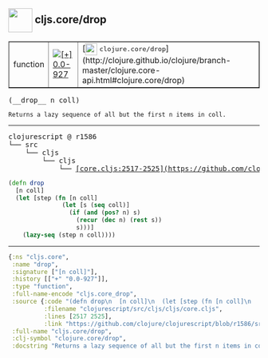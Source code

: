 ## <img width="48px" valign="middle" src="http://i.imgur.com/Hi20huC.png"> cljs.core/drop

 <table border="1">
<tr>
<td>function</td>
<td><a href="https://github.com/cljsinfo/api-refs/tree/0.0-927"><img valign="middle" alt="[+] 0.0-927" src="https://img.shields.io/badge/+-0.0--927-lightgrey.svg"></a> </td>
<td>
[<img height="24px" valign="middle" src="http://i.imgur.com/1GjPKvB.png"> <samp>clojure.core/drop</samp>](http://clojure.github.io/clojure/branch-master/clojure.core-api.html#clojure.core/drop)
</td>
</tr>
</table>

 <samp>
(__drop__ n coll)<br>
</samp>

```
Returns a lazy sequence of all but the first n items in coll.
```

---

 <pre>
clojurescript @ r1586
└── src
    └── cljs
        └── cljs
            └── <ins>[core.cljs:2517-2525](https://github.com/clojure/clojurescript/blob/r1586/src/cljs/cljs/core.cljs#L2517-L2525)</ins>
</pre>

```clj
(defn drop
  [n coll]
  (let [step (fn [n coll]
               (let [s (seq coll)]
                 (if (and (pos? n) s)
                   (recur (dec n) (rest s))
                   s)))]
    (lazy-seq (step n coll))))
```


---

```clj
{:ns "cljs.core",
 :name "drop",
 :signature ["[n coll]"],
 :history [["+" "0.0-927"]],
 :type "function",
 :full-name-encode "cljs.core_drop",
 :source {:code "(defn drop\n  [n coll]\n  (let [step (fn [n coll]\n               (let [s (seq coll)]\n                 (if (and (pos? n) s)\n                   (recur (dec n) (rest s))\n                   s)))]\n    (lazy-seq (step n coll))))",
          :filename "clojurescript/src/cljs/cljs/core.cljs",
          :lines [2517 2525],
          :link "https://github.com/clojure/clojurescript/blob/r1586/src/cljs/cljs/core.cljs#L2517-L2525"},
 :full-name "cljs.core/drop",
 :clj-symbol "clojure.core/drop",
 :docstring "Returns a lazy sequence of all but the first n items in coll."}

```
